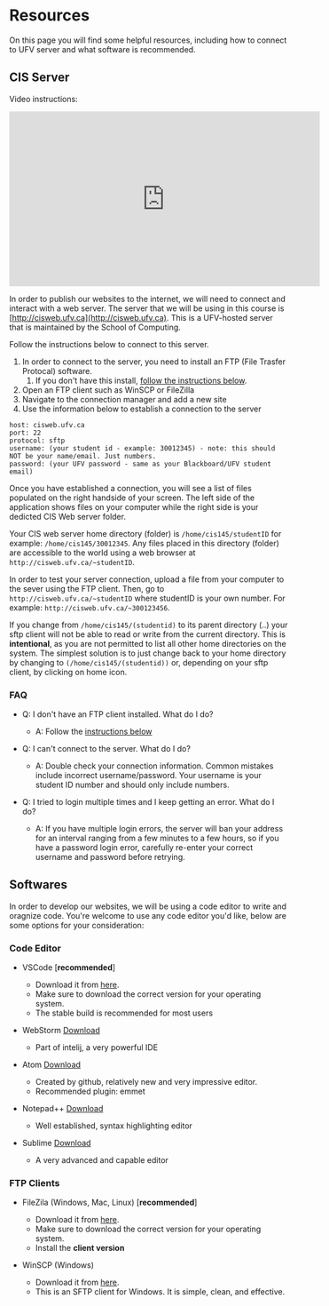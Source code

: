 # Resources

On this page you will find some helpful resources, including how to connect to UFV server and what software is recommended. 

## CIS Server

Video instructions:

<iframe width="560" height="315" src="https://www.youtube.com/embed/iDRhtLTXY9k?si=-Jli-HRuG56EtHgL" title="YouTube video player" frameborder="0" allow="accelerometer; autoplay; clipboard-write; encrypted-media; gyroscope; picture-in-picture; web-share" referrerpolicy="strict-origin-when-cross-origin" allowfullscreen></iframe>

In order to publish our websites to the internet, we will need to connect and interact with a web server. The server that we will be using in this course is [http://cisweb.ufv.ca](http://cisweb.ufv.ca). This is a UFV-hosted server that is maintained by the School of Computing. 

Follow the instructions below to connect to this server.

1. In order to connect to the server, you need to install an FTP (File Trasfer Protocal) software. 
   1. If you don't have this install, [follow the instructions below](#ftp-clients).
2. Open an FTP client such as WinSCP or FileZilla 
3. Navigate to the connection manager and add a new site
4. Use the information below to establish a connection to the server

```
host: cisweb.ufv.ca
port: 22
protocol: sftp
username: (your student id - example: 30012345) - note: this should NOT be your name/email. Just numbers.
password: (your UFV password - same as your Blackboard/UFV student email)
```

Once you have established a connection, you will see a list of files populated on the right handside of your screen. The left side of the application shows files on your computer while the right side is your dedicted CIS Web server folder.

Your CIS web server home directory (folder) is `/home/cis145/studentID` for example: `/home/cis145/30012345`. Any files placed in this directory (folder) are accessible to the world using a web browser at `http://cisweb.ufv.ca/~studentID`.

In order to test your server connection, upload a file from your computer to the sever using the FTP client. Then, go to `http://cisweb.ufv.ca/~studentID` where studentID is your own number. For example: `http://cisweb.ufv.ca/~300123456`.

If you change from `/home/cis145/(studentid)` to its parent directory (..) your sftp client will not be able to read or write from the current directory. This is **intentional**, as you are not permitted to list all other home directories on the system. The simplest solution is to just change back to your home directory by changing to `(/home/cis145/(studentid))` or, depending on your sftp client, by clicking on home icon.

### FAQ

- Q: I don't have an FTP client installed. What do I do?
  - A: Follow the [instructions below](#ftp-clients)

- Q: I can't connect to the server. What do I do?
  - A: Double check your connection information. Common mistakes include incorrect username/password. Your username is your student ID number and should only include numbers.

- Q: I tried to login multiple times and I keep getting an error. What do I do?
  - A: If you have multiple login errors, the server will ban your address for an interval ranging from a few minutes to a few hours, so if you have a password login error, carefully re-enter your correct username and password before retrying. 


## Softwares

In order to develop our websites, we will be using a code editor to write and oragnize code. You're welcome to use any code editor you'd like, below are some options for your consideration:

### Code Editor

- VSCode [**recommended**]
    - Download it from [here](https://code.visualstudio.com/download).
    - Make sure to download the correct version for your operating system.
    - The stable build is recommended for most users

- WebStorm [Download](https://www.jetbrains.com/webstorm/download)
    - Part of intelij, a very powerful IDE

- Atom [Download](https://atom.io/)
    - Created by github, relatively new and very impressive editor.
    - Recommended plugin: emmet

- Notepad++ [Download](https://notepad-plus-plus.org)
    - Well established, syntax highlighting editor

- Sublime [Download](https://www.sublimetext.com/3)
    - A very advanced and capable editor

### FTP Clients

- FileZila (Windows, Mac, Linux) [**recommended**]
    - Download it from [here](https://filezilla-project.org/download.php?type=client).
    - Make sure to download the correct version for your operating system.
    - Install the **client version**

- WinSCP (Windows)
    - Download it from [here](https://winscp.net/eng/download.php).
    - This is an SFTP client for Windows. It is simple, clean, and effective.



